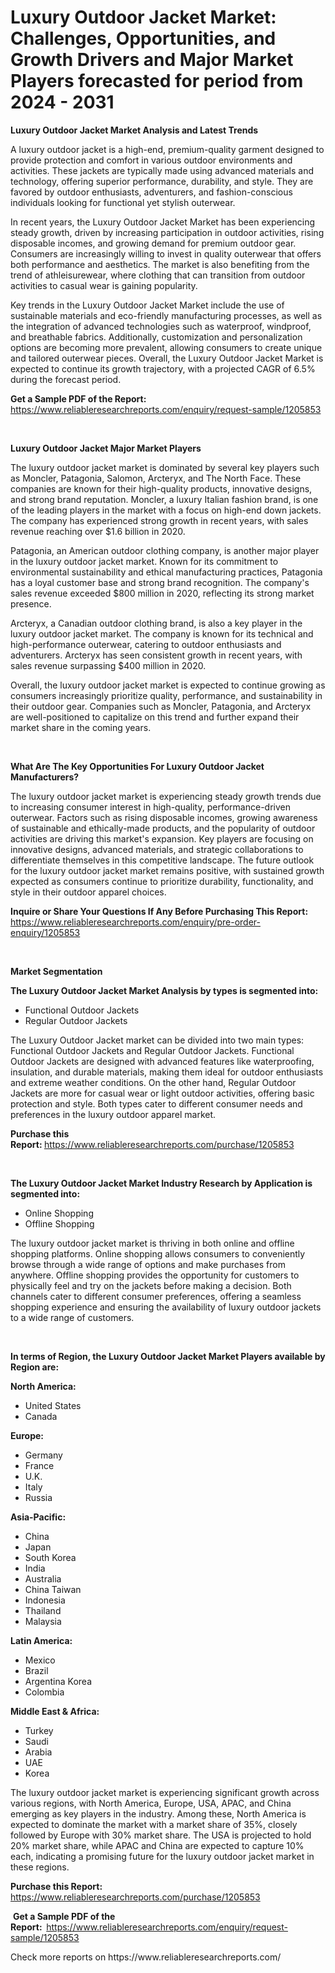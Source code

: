 <p><h1>Luxury Outdoor Jacket Market: Challenges, Opportunities, and Growth Drivers and Major Market Players forecasted for period from 2024 - 2031</h1></p><p><strong>Luxury Outdoor Jacket Market Analysis and Latest Trends</strong></p>
<p><p>A luxury outdoor jacket is a high-end, premium-quality garment designed to provide protection and comfort in various outdoor environments and activities. These jackets are typically made using advanced materials and technology, offering superior performance, durability, and style. They are favored by outdoor enthusiasts, adventurers, and fashion-conscious individuals looking for functional yet stylish outerwear.</p><p>In recent years, the Luxury Outdoor Jacket Market has been experiencing steady growth, driven by increasing participation in outdoor activities, rising disposable incomes, and growing demand for premium outdoor gear. Consumers are increasingly willing to invest in quality outerwear that offers both performance and aesthetics. The market is also benefiting from the trend of athleisurewear, where clothing that can transition from outdoor activities to casual wear is gaining popularity.</p><p>Key trends in the Luxury Outdoor Jacket Market include the use of sustainable materials and eco-friendly manufacturing processes, as well as the integration of advanced technologies such as waterproof, windproof, and breathable fabrics. Additionally, customization and personalization options are becoming more prevalent, allowing consumers to create unique and tailored outerwear pieces. Overall, the Luxury Outdoor Jacket Market is expected to continue its growth trajectory, with a projected CAGR of 6.5% during the forecast period.</p></p>
<p><strong>Get a Sample PDF of the Report:&nbsp;</strong> <a href="https://www.reliableresearchreports.com/enquiry/request-sample/1205853">https://www.reliableresearchreports.com/enquiry/request-sample/1205853</a></p>
<p>&nbsp;</p>
<p><strong>Luxury Outdoor Jacket Major Market Players</strong></p>
<p><p>The luxury outdoor jacket market is dominated by several key players such as Moncler, Patagonia, Salomon, Arcteryx, and The North Face. These companies are known for their high-quality products, innovative designs, and strong brand reputation. Moncler, a luxury Italian fashion brand, is one of the leading players in the market with a focus on high-end down jackets. The company has experienced strong growth in recent years, with sales revenue reaching over $1.6 billion in 2020.</p><p>Patagonia, an American outdoor clothing company, is another major player in the luxury outdoor jacket market. Known for its commitment to environmental sustainability and ethical manufacturing practices, Patagonia has a loyal customer base and strong brand recognition. The company's sales revenue exceeded $800 million in 2020, reflecting its strong market presence.</p><p>Arcteryx, a Canadian outdoor clothing brand, is also a key player in the luxury outdoor jacket market. The company is known for its technical and high-performance outerwear, catering to outdoor enthusiasts and adventurers. Arcteryx has seen consistent growth in recent years, with sales revenue surpassing $400 million in 2020.</p><p>Overall, the luxury outdoor jacket market is expected to continue growing as consumers increasingly prioritize quality, performance, and sustainability in their outdoor gear. Companies such as Moncler, Patagonia, and Arcteryx are well-positioned to capitalize on this trend and further expand their market share in the coming years.</p></p>
<p>&nbsp;</p>
<p><strong>What Are The Key Opportunities For Luxury Outdoor Jacket Manufacturers?</strong></p>
<p><p>The luxury outdoor jacket market is experiencing steady growth trends due to increasing consumer interest in high-quality, performance-driven outerwear. Factors such as rising disposable incomes, growing awareness of sustainable and ethically-made products, and the popularity of outdoor activities are driving this market's expansion. Key players are focusing on innovative designs, advanced materials, and strategic collaborations to differentiate themselves in this competitive landscape. The future outlook for the luxury outdoor jacket market remains positive, with sustained growth expected as consumers continue to prioritize durability, functionality, and style in their outdoor apparel choices.</p></p>
<p><strong>Inquire or Share Your Questions If Any Before Purchasing This Report:</strong> <a href="https://www.reliableresearchreports.com/enquiry/pre-order-enquiry/1205853">https://www.reliableresearchreports.com/enquiry/pre-order-enquiry/1205853</a></p>
<p>&nbsp;</p>
<p><strong>Market Segmentation</strong></p>
<p><strong>The Luxury Outdoor Jacket Market Analysis by types is segmented into:</strong></p>
<p><ul><li>Functional Outdoor Jackets</li><li>Regular Outdoor Jackets</li></ul></p>
<p><p>The Luxury Outdoor Jacket market can be divided into two main types: Functional Outdoor Jackets and Regular Outdoor Jackets. Functional Outdoor Jackets are designed with advanced features like waterproofing, insulation, and durable materials, making them ideal for outdoor enthusiasts and extreme weather conditions. On the other hand, Regular Outdoor Jackets are more for casual wear or light outdoor activities, offering basic protection and style. Both types cater to different consumer needs and preferences in the luxury outdoor apparel market.</p></p>
<p><strong>Purchase this Report:&nbsp;</strong><a href="https://www.reliableresearchreports.com/purchase/1205853">https://www.reliableresearchreports.com/purchase/1205853</a></p>
<p>&nbsp;</p>
<p><strong>The Luxury Outdoor Jacket Market Industry Research by Application is segmented into:</strong></p>
<p><ul><li>Online Shopping</li><li>Offline Shopping</li></ul></p>
<p><p>The luxury outdoor jacket market is thriving in both online and offline shopping platforms. Online shopping allows consumers to conveniently browse through a wide range of options and make purchases from anywhere. Offline shopping provides the opportunity for customers to physically feel and try on the jackets before making a decision. Both channels cater to different consumer preferences, offering a seamless shopping experience and ensuring the availability of luxury outdoor jackets to a wide range of customers.</p></p>
<p>&nbsp;</p>
<p><strong>In terms of Region, the Luxury Outdoor Jacket Market Players available by Region are:</strong></p>
<p>
    <p> <strong> North America: </strong>
        <ul>
            <li>United States</li>
            <li>Canada</li>
        </ul>
        </p> 
    <p> <strong> Europe: </strong>
        <ul>
            <li>Germany</li>
            <li>France</li>
            <li>U.K.</li>
            <li>Italy</li>
            <li>Russia</li>
        </ul>
        </p> 
    <p> <strong> Asia-Pacific: </strong>
        <ul>
            <li>China</li>
            <li>Japan</li>
            <li>South Korea</li>
            <li>India</li>
            <li>Australia</li>
            <li>China Taiwan</li>
            <li>Indonesia</li>
            <li>Thailand</li>
            <li>Malaysia</li>
        </ul>
        </p> 
    <p> <strong> Latin America: </strong>
        <ul>
            <li>Mexico</li>
            <li>Brazil</li>
            <li>Argentina Korea</li>
            <li>Colombia</li>
        </ul>
        </p> 
    <p> <strong> Middle East & Africa: </strong>
        <ul>
            <li>Turkey</li>
            <li>Saudi</li>
            <li>Arabia</li>
            <li>UAE</li>
            <li>Korea</li>
        </ul>
    </p>
    </p>
<p><p>The luxury outdoor jacket market is experiencing significant growth across various regions, with North America, Europe, USA, APAC, and China emerging as key players in the industry. Among these, North America is expected to dominate the market with a market share of 35%, closely followed by Europe with 30% market share. The USA is projected to hold 20% market share, while APAC and China are expected to capture 10% each, indicating a promising future for the luxury outdoor jacket market in these regions.</p></p>
<p><strong>Purchase this Report: </strong><a href="https://www.reliableresearchreports.com/purchase/1205853">https://www.reliableresearchreports.com/purchase/1205853</a></p>
<p>&nbsp;<strong>Get a Sample PDF of the Report:&nbsp;&nbsp;</strong><a href="https://www.reliableresearchreports.com/enquiry/request-sample/1205853">https://www.reliableresearchreports.com/enquiry/request-sample/1205853</a></p>
<p><strong></strong></p>
<p>Check more reports on https://www.reliableresearchreports.com/</p>